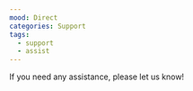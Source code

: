 ```yaml
---
mood: Direct
categories: Support
tags:
  - support
  - assist
---
```

If you need any assistance, please let us know!